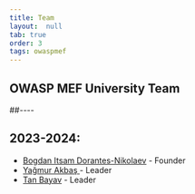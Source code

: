 ```yaml
---
title: Team
layout:  null
tab: true
order: 3
tags: owaspmef
---
```


## OWASP MEF University Team

##----

## 2023-2024:
* [Bogdan Itsam Dorantes-Nikolaev](https://www.linkedin.com/in/bogdan-dorantes/) - Founder
* [Yağmur Akbaş ](https://www.linkedin.com/in/yaagmurakbas/) - Leader
* [Tan Bayav](https://www.linkedin.com/in/tanbyv/) - Leader
